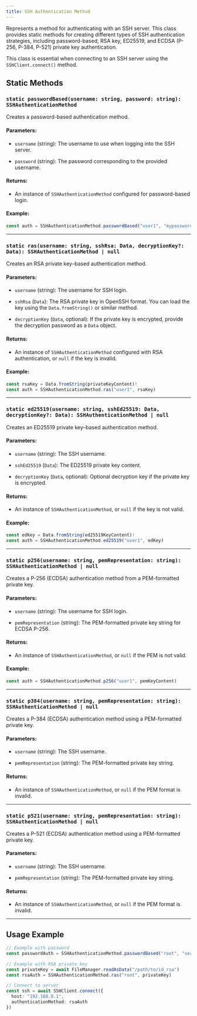```yaml
---
title: SSH Authentication Method
---
```

Represents a method for authenticating with an SSH server. This class provides static methods for creating different types of SSH authentication strategies, including password-based, RSA key, ED25519, and ECDSA (P-256, P-384, P-521) private key authentication.

This class is essential when connecting to an SSH server using the `SSHClient.connect()` method.

## Static Methods

### `static passwordBased(username: string, password: string): SSHAuthenticationMethod`

Creates a password-based authentication method.

#### Parameters:

* `username` (string):
  The username to use when logging into the SSH server.

* `password` (string):
  The password corresponding to the provided username.

#### Returns:

* An instance of `SSHAuthenticationMethod` configured for password-based login.

#### Example:

```ts
const auth = SSHAuthenticationMethod.passwordBased("user1", "mypassword")
```

---

### `static ras(username: string, sshRsa: Data, decryptionKey?: Data): SSHAuthenticationMethod | null`

Creates an RSA private key–based authentication method.

#### Parameters:

* `username` (string):
  The username for SSH login.

* `sshRsa` (`Data`):
  The RSA private key in OpenSSH format. You can load the key using the `Data.fromString()` or similar method.

* `decryptionKey` (`Data`, optional):
  If the private key is encrypted, provide the decryption password as a `Data` object.

#### Returns:

* An instance of `SSHAuthenticationMethod` configured with RSA authentication, or `null` if the key is invalid.

#### Example:

```ts
const rsaKey = Data.fromString(privateKeyContent)!
const auth = SSHAuthenticationMethod.ras("user1", rsaKey)
```

---

### `static ed25519(username: string, sshEd25519: Data, decryptionKey?: Data): SSHAuthenticationMethod | null`

Creates an ED25519 private key–based authentication method.

#### Parameters:

* `username` (string):
  The SSH username.

* `sshEd25519` (`Data`):
  The ED25519 private key content.

* `decryptionKey` (`Data`, optional):
  Optional decryption key if the private key is encrypted.

#### Returns:

* An instance of `SSHAuthenticationMethod`, or `null` if the key is not valid.

#### Example:

```ts
const edKey = Data.fromString(ed25519KeyContent)!
const auth = SSHAuthenticationMethod.ed25519("user1", edKey)
```

---

### `static p256(username: string, pemRepresentation: string): SSHAuthenticationMethod | null`

Creates a P-256 (ECDSA) authentication method from a PEM-formatted private key.

#### Parameters:

* `username` (string):
  The username for SSH login.

* `pemRepresentation` (string):
  The PEM-formatted private key string for ECDSA P-256.

#### Returns:

* An instance of `SSHAuthenticationMethod`, or `null` if the PEM is not valid.

#### Example:

```ts
const auth = SSHAuthenticationMethod.p256("user1", pemKeyContent)
```

---

### `static p384(username: string, pemRepresentation: string): SSHAuthenticationMethod | null`

Creates a P-384 (ECDSA) authentication method using a PEM-formatted private key.

#### Parameters:

* `username` (string):
  The SSH username.

* `pemRepresentation` (string):
  The PEM-formatted private key string.

#### Returns:

* An instance of `SSHAuthenticationMethod`, or `null` if the PEM format is invalid.

---

### `static p521(username: string, pemRepresentation: string): SSHAuthenticationMethod | null`

Creates a P-521 (ECDSA) authentication method using a PEM-formatted private key.

#### Parameters:

* `username` (string):
  The SSH username.

* `pemRepresentation` (string):
  The PEM-formatted private key string.

#### Returns:

* An instance of `SSHAuthenticationMethod`, or `null` if the PEM format is invalid.

---

## Usage Example

```ts
// Example with password
const passwordAuth = SSHAuthenticationMethod.passwordBased("root", "secret123")

// Example with RSA private key
const privateKey = await FileManager.readAsData("/path/to/id_rsa")
const rsaAuth = SSHAuthenticationMethod.ras("root", privateKey)

// Connect to server
const ssh = await SSHClient.connect({
  host: "192.168.0.1",
  authenticationMethod: rsaAuth
})
```
